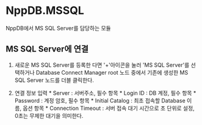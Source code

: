 # NppDB.MSSQL
NppDB에서 MS SQL Server를 담당하는 모듈

## MS SQL Server에 연결
  1. 새로운 MS SQL Server를 등록한 다면 '+'아이콘을 눌러 'MS SQL Server'를 선택하거나
       Database Connect Manager root 노드 중에서 기존에 생성한 MS SQL Server 노드를 더블 클릭한다.
       
  2. 연결 정보 입력
    * Server : 서버주소, 필수 항목
    * Login ID : DB 계정, 필수 항목
    * Password : 계정 암호, 필수 항목
    * Initial Catalog : 최초 접속할 Database 이름, 옵션 항목
    * Connection Timeout : 서버 접속 대기 시간으로 초 단위로 설정, 0초는 무제한 대기을 의미한다.
